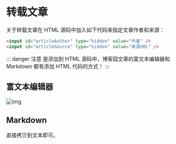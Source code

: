 # 转载文章
 
关于转载文章在 HTML 源码中加入如下代码来指定文章作者和来源：

```html
<input id="articleAuthor" type="hidden" value="作者" />
<input id="articleSource" type="hidden" value="来源URL" />
```

::: danger 注意
是添加到 HTML 源码中，博客园文章的富文本编辑器和 Markdown 都有添加 HTML 代码的方式！
:::

## 富文本编辑器

![img](/images/reprinted/reprinted_01.png)

## Markdown

直接拷贝到文本即可。